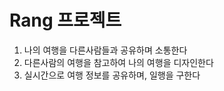 # Rang 프로젝트

1. 나의 여행을 다른사람들과 공유하며 소통한다
2. 다른사람의 여행을 참고하여 나의 여행을 디자인한다
3. 실시간으로 여행 정보를 공유하며, 일행을 구한다
